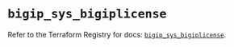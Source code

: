 # `bigip_sys_bigiplicense`

Refer to the Terraform Registry for docs: [`bigip_sys_bigiplicense`](https://registry.terraform.io/providers/f5networks/bigip/1.24.1/docs/resources/sys_bigiplicense).
